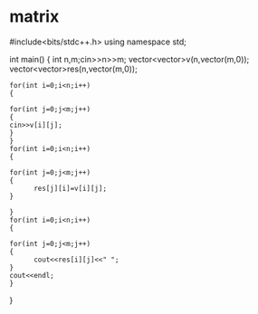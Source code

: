 # matrix
#include<bits/stdc++.h>
using namespace std;

int main() {
	int n,m;cin>>n>>m;
	vector<vector<int>>v(n,vector<int>(m,0));
		vector<vector<int>>res(n,vector<int>(m,0));

	for(int i=0;i<n;i++)
	{
	
	for(int j=0;j<m;j++)
	{
	cin>>v[i][j];
	}
	}
	for(int i=0;i<n;i++)
	{
	
	for(int j=0;j<m;j++)
	{
	      res[j][i]=v[i][j];
	}
	
	}
	for(int i=0;i<n;i++)
	{
	
	for(int j=0;j<m;j++)
	{
	      cout<<res[i][j]<<" ";
	}
	cout<<endl;
	}

}
	
	
